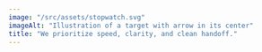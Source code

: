 ```yaml
---
image: "/src/assets/stopwatch.svg"
imageAlt: "Illustration of a target with arrow in its center"
title: "We prioritize speed, clarity, and clean handoff."
---
```

